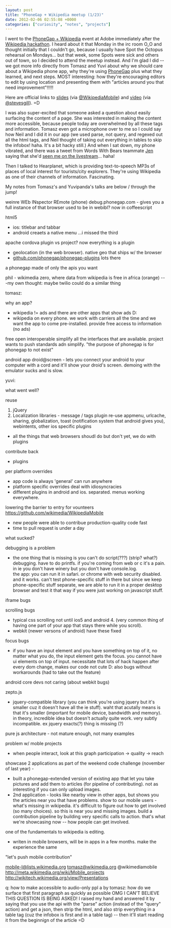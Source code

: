 ```yaml
---
layout: post
title: "PhoneGap + Wikipedia meetup (1/23)"
date: 2012-02-06 02:55:08 +0000
categories: ["curiosity", "notes", "projects"]
---
```


I went to the [PhoneGap + Wikipedia](http://www.meetup.com/PhoneGap-SF/events/39447102/) event at Adobe immediately after the [Wikipedia hackathon](https://judytuna.com/2012/01/wikipedia-sf-hackathon/). I heard about it that Monday in the irc room O_O and thought initially that I couldn't go, because I usually have Spot the Octopus rehearsal on Mondays... but that week, some Spots were sick and others out of town, so I decided to attend the meetup instead. And I'm glad I did -- we got more info directly from Tomasz and Yuvi about why we should care about a Wikipedia phone app, why they're using [PhoneGap](http://phonegap.com/) plus what they learned, and next steps. MOST interesting: how they're encouraging editors to edit by using location and presenting them with "articles around you that need improvement"!!!!!

Here are official links to [slides](http://wikitech.wikimedia.org/index.php?title=File:PhoneGapMeetup_2012_-_Wikipedia_Android_PhoneGap_-_Tomasz_and_Yuvi.pdf&page=1) (via [@WikipediaMobile](https://twitter.com/#!/WikimediaMobile/status/161913349297283072)) and [video](https://my.adobeconnect.com/_a295153/p9lmqviaxen/) (via [@stevesgill](https://twitter.com/#!/stevesgill/status/162247607308140544)). =D

I was also super-excited that someone asked a question about easily surfacing the content of a page. She was interested in making the content more accessible, because people today are overwhelmed by all these tags and information. Tomasz even got a microphone over to me so I could say how Neil and I did it in our app (we used parse, not query, and regexed out all the html tags, and Neil thought of taking out everything in tables to skip the infobox! haha. It's a bit hacky still.) And when I sat down, my phone vibrated, and there was a tweet from Words With Bears teammate [Jen](http://www.jenniferarguello.com/) saying that she'd [seen me on the livestream](https://twitter.com/#!/engijen/status/161657548599070720)... haha!

Then I talked to Hearplanet, which is providing text-to-speech MP3s of places of local interest for tourists/city explorers. They're using Wikipedia as one of their channels of information. Fascinating.

My notes from Tomasz's and Yuvipanda's talks are below / through the jump!

weinre
WEb INspector REmote (phone)
debug.phonegap.com - gives you a full instance of that browser
used to be in webibl? now in coffeescript

html5 
- ios: titlebar and tabbar
- android creaets a native menu
…i missed the third

apache cordova plugin vs project? now everything is a plugin
- geolocation (in the web browser). native geo that ships w/ the browser
- [github.com/phonegap/phonegap-plugins](github.com/phonegap/phonegap-plugins) lots there

a phonegap made of only the apis you want

phil - wikimedia zero, where data from wikipedia is free in africa (orange)
---my own thought: maybe twilio could do a similar thing

tomasz:

why an app?
- wikipedia != ads and there are other apps that show ads D: 
- wikipedia on every phone. we work with carriers all the time and we want the app to come pre-installed. provide free access to information (no ads)

free open interoperable 
simplify all the interfaces that are available. project wants to push standards adn simplify. "the purpose of phonegap is for phonegap to not exist"

android app
droid@screen  - lets you connect your android to your computer with a cord and it'll show your droid's screen. demoing with the emulator sucks and is slow. 

yuvi:

what went well?

reuse
1. jQuery
2. Localization libraries - message / tags
plugin re-use
appmenu, urlcache, sharing, globalization, toast (notification system that android gives you), webintents, other ios specific plugins
- all the things that web browsers shoudl do but don't yet, we do with plugins

contribute back
- plugins

per platform overrides
- app code is always 'general' can run anywhere
- platform specific overrides deal with idiosyncracies
- different plugins in android and ios. separated. menus working everywhere.

lowering the barrier to entry for vounteers
https://github.com/wikimedia/WikipediaMobile
- new people were able to contribue production-quality code fast
- time to pull request is under a day

what sucked?

debugging is a problem 
- the one thing that is missing is you can't do script(???) (strip? what?) debugging. have to do printfs. if you're coming from web or c it's a pain. in ie you don't have winery but you don't have console.log.  
the app: you can run it in safari. or chrome with web security disabled. and it works. can't test phone-specific stuff in there but since we keep phone-specific stuff separate, we are able to run it in a proper desktop browser and test it that way if you were just working on javascript stuff. 

iframe bugs

scrolling bugs
- typical css scrolling not until ios5 and android 4. (very common thing of having one part of your app that stays there while you scroll). 
- webkit (newer versons of android) have these fixed

focus bugs
- if you have an input element and you have something on top of it, no matter what you do, the input element gets the focus. you cannot have ui elements on top of input. necessitate that lots of hack happen after every dom change, makes our code not cute D: also bugs without workarounds (had to take out the feature)

android core devs not caring (about webkit bugs)

zepto.js
- jquery-compatible library (you can think you're using jquery but it's smaller cuz it doesn't have all the ie stuff). waht that acutally means is that it's smaller (important for mobile device, bandwidth and memory). in theory, incredible idea but doesn't actually quite work. very subtly incompatible. ex jquery exacts(?) thing is missing (?)

pure js architecture - not mature enough, not many examples

problem w/ moble projects
- when people interact, look at this graph
participation -> quality -> reach

showcase 2 applications as part of the weekend code challenge (november of last year) - 
- built a phonegap-extended version of existing app that let you take pictures and add them to articles (for pipeline of contributing). not as interesting if you can only upload images.
- 2nd application - looks like nearby view in other apps, but shows you the articles near you that have problems. show to our mobile users - what's missing in wikipedia. it's difficult to figure out how to get involved (so many choices). so this is near you and missing images. build a contribution pipeline by building very specific calls to action. that's what we're showcasing now -- how people can get involved. 

one of the fundamentals to wikipedia is editing. 
- writen in mobile browsers, will be in apps in a few months. make the experience the same 

"let's push mobile contribution"

mobile-l@lists.wikimedia.org
tomasz@wikimedia.org
@wikimediamobile
http://meta.wikimedia.org/wiki/Mobile_projects
http://wikitech.wikimedia.org/view/Presentations

q: how to make accessible to audio-only ppl
a by tomasz: how do we surface that first paragraph as quickly as possible 
OMG I CAN'T BELIEVE THIS QUESTION IS BEING ASKED! I raised my hand and answered it by saying that you use the api with the "parse" action (instead of the "query" action) and get a json, then strip the html, and also strip everything in a table tag (cuz the infobox is first and in a table tag) -- then it'll start reading it from the beginnign of the article =D